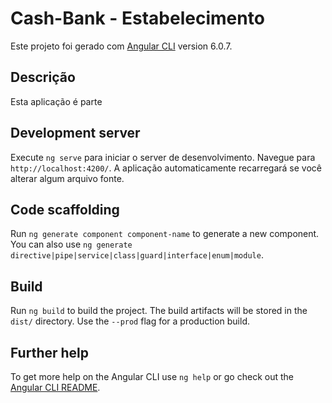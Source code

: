 # Cash-Bank - Estabelecimento

Este projeto foi gerado com [Angular CLI](https://github.com/angular/angular-cli) version 6.0.7.

## Descrição
Esta aplicação é parte

## Development server

Execute  `ng serve` para iniciar o server de desenvolvimento. Navegue para `http://localhost:4200/`. A aplicação automaticamente recarregará se você alterar algum arquivo fonte.

## Code scaffolding

Run `ng generate component component-name` to generate a new component. You can also use `ng generate directive|pipe|service|class|guard|interface|enum|module`.

## Build

Run `ng build` to build the project. The build artifacts will be stored in the `dist/` directory. Use the `--prod` flag for a production build.


## Further help

To get more help on the Angular CLI use `ng help` or go check out the [Angular CLI README](https://github.com/angular/angular-cli/blob/master/README.md).
